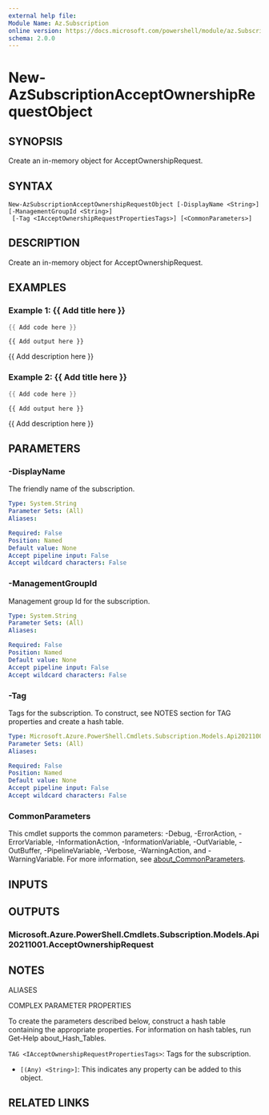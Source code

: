 ```yaml
---
external help file:
Module Name: Az.Subscription
online version: https://docs.microsoft.com/powershell/module/az.Subscription/new-AzSubscriptionAcceptOwnershipRequestObject
schema: 2.0.0
---
```


# New-AzSubscriptionAcceptOwnershipRequestObject

## SYNOPSIS
Create an in-memory object for AcceptOwnershipRequest.

## SYNTAX

```
New-AzSubscriptionAcceptOwnershipRequestObject [-DisplayName <String>] [-ManagementGroupId <String>]
 [-Tag <IAcceptOwnershipRequestPropertiesTags>] [<CommonParameters>]
```

## DESCRIPTION
Create an in-memory object for AcceptOwnershipRequest.

## EXAMPLES

### Example 1: {{ Add title here }}
```powershell
{{ Add code here }}
```

```output
{{ Add output here }}
```

{{ Add description here }}

### Example 2: {{ Add title here }}
```powershell
{{ Add code here }}
```

```output
{{ Add output here }}
```

{{ Add description here }}

## PARAMETERS

### -DisplayName
The friendly name of the subscription.

```yaml
Type: System.String
Parameter Sets: (All)
Aliases:

Required: False
Position: Named
Default value: None
Accept pipeline input: False
Accept wildcard characters: False
```

### -ManagementGroupId
Management group Id for the subscription.

```yaml
Type: System.String
Parameter Sets: (All)
Aliases:

Required: False
Position: Named
Default value: None
Accept pipeline input: False
Accept wildcard characters: False
```

### -Tag
Tags for the subscription.
To construct, see NOTES section for TAG properties and create a hash table.

```yaml
Type: Microsoft.Azure.PowerShell.Cmdlets.Subscription.Models.Api20211001.IAcceptOwnershipRequestPropertiesTags
Parameter Sets: (All)
Aliases:

Required: False
Position: Named
Default value: None
Accept pipeline input: False
Accept wildcard characters: False
```

### CommonParameters
This cmdlet supports the common parameters: -Debug, -ErrorAction, -ErrorVariable, -InformationAction, -InformationVariable, -OutVariable, -OutBuffer, -PipelineVariable, -Verbose, -WarningAction, and -WarningVariable. For more information, see [about_CommonParameters](http://go.microsoft.com/fwlink/?LinkID=113216).

## INPUTS

## OUTPUTS

### Microsoft.Azure.PowerShell.Cmdlets.Subscription.Models.Api20211001.AcceptOwnershipRequest

## NOTES

ALIASES

COMPLEX PARAMETER PROPERTIES

To create the parameters described below, construct a hash table containing the appropriate properties. For information on hash tables, run Get-Help about_Hash_Tables.


`TAG <IAcceptOwnershipRequestPropertiesTags>`: Tags for the subscription.
  - `[(Any) <String>]`: This indicates any property can be added to this object.

## RELATED LINKS


